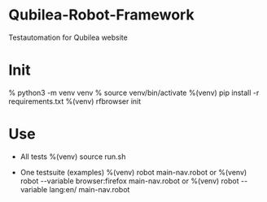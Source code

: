 # Qubilea-Robot-Framework
 Testautomation for Qubilea website

 # Init
 % python3 -m venv venv
 % source venv/bin/activate
 %(venv) pip install -r requirements.txt
 %(venv) rfbrowser init

 # Use
 - All tests
  %(venv) source run.sh 

 - One testsuite (examples) 
  %(venv) robot main-nav.robot
 or
  %(venv) robot --variable browser:firefox main-nav.robot
 or
  %(venv) robot --variable lang:en/ main-nav.robot

